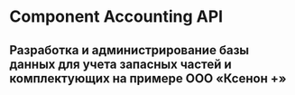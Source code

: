 # Component Accounting API

## Разработка и администрирование базы данных для учета запасных частей и комплектующих на примере ООО «Ксенон +»
